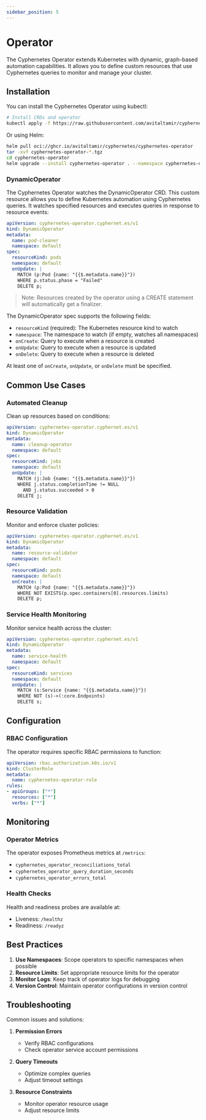 ```yaml
---
sidebar_position: 5
---
```


# Operator

The Cyphernetes Operator extends Kubernetes with dynamic, graph-based automation capabilities. It allows you to define custom resources that use Cyphernetes queries to monitor and manage your cluster.

## Installation

You can install the Cyphernetes Operator using kubectl:

```bash
# Install CRDs and operator
kubectl apply -f https://raw.githubusercontent.com/avitaltamir/cyphernetes/main/dist/install.yaml
```

Or using Helm:

```bash
helm pull oci://ghcr.io/avitaltamir/cyphernetes/cyphernetes-operator
tar -xvf cyphernetes-operator-*.tgz
cd cyphernetes-operator
helm upgrade --install cyphernetes-operator . --namespace cyphernetes-operator --create-namespace
```

### DynamicOperator

The Cyphernetes Operator watches the DynamicOperator CRD. This custom resource allows you to define Kubernetes automation using Cyphernetes queries. It watches specified resources and executes queries in response to resource events:

```yaml
apiVersion: cyphernetes-operator.cyphernet.es/v1
kind: DynamicOperator
metadata:
  name: pod-cleaner
  namespace: default
spec:
  resourceKind: pods
  namespace: default
  onUpdate: |
    MATCH (p:Pod {name: "{{$.metadata.name}}"})
    WHERE p.status.phase = "Failed"
    DELETE p;
```

> Note: Resources created by the operator using a CREATE statement will automatically get a finalizer.

The DynamicOperator spec supports the following fields:
- `resourceKind` (required): The Kubernetes resource kind to watch
- `namespace`: The namespace to watch (if empty, watches all namespaces)
- `onCreate`: Query to execute when a resource is created
- `onUpdate`: Query to execute when a resource is updated
- `onDelete`: Query to execute when a resource is deleted

At least one of `onCreate`, `onUpdate`, or `onDelete` must be specified.

## Common Use Cases

### Automated Cleanup

Clean up resources based on conditions:

```yaml
apiVersion: cyphernetes-operator.cyphernet.es/v1
kind: DynamicOperator
metadata:
  name: cleanup-operator
  namespace: default
spec:
  resourceKind: jobs
  namespace: default
  onUpdate: |
    MATCH (j:Job {name: "{{$.metadata.name}}"})
    WHERE j.status.completionTime != NULL
      AND j.status.succeeded > 0
    DELETE j;
```

### Resource Validation

Monitor and enforce cluster policies:

```yaml
apiVersion: cyphernetes-operator.cyphernet.es/v1
kind: DynamicOperator
metadata:
  name: resource-validator
  namespace: default
spec:
  resourceKind: pods
  namespace: default
  onCreate: |
    MATCH (p:Pod {name: "{{$.metadata.name}}"})
    WHERE NOT EXISTS(p.spec.containers[0].resources.limits)
    DELETE p;
```

### Service Health Monitoring

Monitor service health across the cluster:

```yaml
apiVersion: cyphernetes-operator.cyphernet.es/v1
kind: DynamicOperator
metadata:
  name: service-health
  namespace: default
spec:
  resourceKind: services
  namespace: default
  onUpdate: |
    MATCH (s:Service {name: "{{$.metadata.name}}"})
    WHERE NOT (s)->(:core.Endpoints)
    DELETE s;
```

## Configuration

### RBAC Configuration

The operator requires specific RBAC permissions to function:

```yaml
apiVersion: rbac.authorization.k8s.io/v1
kind: ClusterRole
metadata:
  name: cyphernetes-operator-role
rules:
- apiGroups: ["*"]
  resources: ["*"]
  verbs: ["*"]
```

## Monitoring

### Operator Metrics

The operator exposes Prometheus metrics at `/metrics`:

- `cyphernetes_operator_reconciliations_total`
- `cyphernetes_operator_query_duration_seconds`
- `cyphernetes_operator_errors_total`

### Health Checks

Health and readiness probes are available at:
- Liveness: `/healthz`
- Readiness: `/readyz`

## Best Practices

1. **Use Namespaces**: Scope operators to specific namespaces when possible
2. **Resource Limits**: Set appropriate resource limits for the operator
3. **Monitor Logs**: Keep track of operator logs for debugging
4. **Version Control**: Maintain operator configurations in version control

## Troubleshooting

Common issues and solutions:

1. **Permission Errors**
   - Verify RBAC configurations
   - Check operator service account permissions

2. **Query Timeouts**
   - Optimize complex queries
   - Adjust timeout settings

3. **Resource Constraints**
   - Monitor operator resource usage
   - Adjust resource limits 